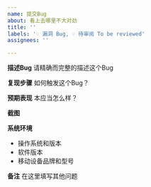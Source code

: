 ```yaml
---
name: 提交Bug
about: 看上去哪里不大对劲
title: ''
labels: '♢ 漏洞 Bug, ♢ 待审阅 To be reviewed'
assignees: ''

---
```


**描述Bug**
请精确而完整的描述这个Bug

**复现步骤**
如何触发这个Bug？

**预期表现**
本应当怎么样？

**截图**

**系统环境**
 - 操作系统和版本
 - 软件版本
 - 移动设备品牌和型号

**备注**
在这里填写其他问题
